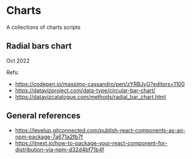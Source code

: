 # Charts
A collections of charts scripts


## Radial bars chart
Oct 2022

Refs: 

* https://codepen.io/massimo-cassandro/pen/zYRBJyG?editors=1100
* https://datavizproject.com/data-type/circular-bar-chart/
* https://datavizcatalogue.com/methods/radial_bar_chart.html


## General references

* <https://levelup.gitconnected.com/publish-react-components-as-an-npm-package-7a671a2fb7f>
* <https://itnext.io/how-to-package-your-react-component-for-distribution-via-npm-d32d4bf71b4f>